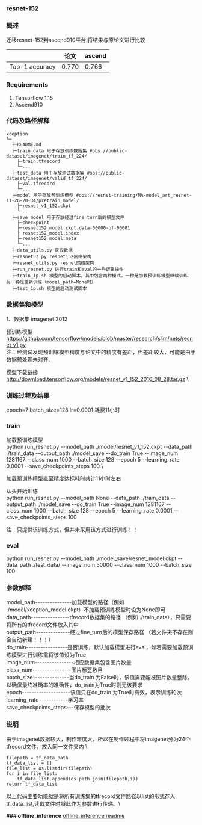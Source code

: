 ###   **resnet-152** 


###   **概述** 

迁移resnet-152到ascend910平台
将结果与原论文进行比较

|                | 论文   | ascend |
|----------------|------|--------|
| Top-1 accuracy | 0.770 | 0.766  |

###  Requirements

1. Tensorflow 1.15
2. Ascend910

###   **代码及路径解释** 



```
xception
└─ 
  ├─README.md
  ├─train_data 用于存放训练数据集 #obs://public-dataset/imagenet/train_tf_224/ 
  	├─train.tfrecord
  	└─...
  ├─test_data 用于存放测试数据集 #obs://public-dataset/imagenet/valid_tf_224/
  	├─val.tfrecord  
  	└─...
  ├─model 用于存放预训练模型 #obs://resnet-training/MA-model_art_resnet-11-26-20-34/pretrain_model/
  	├─resnet_v1_152.ckpt
  	└─...
  ├─save_model 用于存放经过fine_turn后的模型文件
  	├─checkpoint
  	├─resnet152_model.ckpt.data-00000-of-00001
  	├─resnet152_model.index
  	├─resnet152_model.meta
  	└─...
  ├─data_utils.py 获取数据
  ├─resnet52.py resnet152网络架构
  ├─resnet_utils.py resnet网络架构
  ├─run_resnet.py 进行train和eval的一些逻辑操作
  ├─train_1p.sh 模型的启动脚本，其中包含两种模式，一种是加载预训练模型继续训练，另一种是重新训练（model_path=None时）
  ├─test_1p.sh 模型的启动测试脚本
```
###   **数据集和模型** 

1、数据集 imagenet 2012

预训练模型\
https://github.com/tensorflow/models/blob/master/research/slim/nets/resnet_v1.py \
注：经测试发现预训练模型精度与论文中的精度有差距，但差距较大，可能是由于数据预处理未对齐.

模型下载链接
http://download.tensorflow.org/models/resnet_v1_152_2016_08_28.tar.gz \



### 训练过程及结果
epoch=7
batch_size=128
lr=0.0001
耗费11小时


###   **train** 
加载预训练模型 \
python    run_resnet.py  --model_path ./model/resnet_v1_152.ckpt  --data_path  ./train_data --output_path  ./model_save  --do_train True  --image_num  1281167 --class_num  1000  --batch_size  128 --epoch  5  --learning_rate  0.0001   --save_checkpoints_steps  100 \
    

加载预训练模型直至精度达标耗时共计11小时左右


从头开始训练 \
python    run_resnet.py  --model_path None  --data_path  ./train_data --output_path  ./model_save  --do_train True  --image_num  1281167 --class_num  1000  --batch_size  128 --epoch  5  --learning_rate  0.0001   --save_checkpoints_steps  100
    

注：只提供该训练方式，但并未采用该方式进行训练！！

###  **eval** 

python    run_resnet.py  --model_path ./model_save/resnet_model.ckpt --data_path ./test_data/    --image_num  50000 --class_num  1000  --batch_size  100

###  **参数解释**  


 model_path---------------加载模型的路径（例如 ./model/xception_model.ckpt）不加载预训练模型时设为None即可  
 data_path----------------tfrecord数据集的路径 （例如 ./train_data），只需要将所有的tfrecord文件放入其中 \
 output_path--------------经过fine_turn后的模型保存路径 （若文件夹不存在则会自动新建！！！）\
 do_train-----------------是否训练，默认加载模型进行eval，如若需要加载预训练模型进行训练需将该值设为True\
 image_num----------------相应数据集包含图片数量\
 class_num----------------图片标签数目\
 batch_size---------------当do_train 为False时，该值需要能被图片数量整除，以确保最终准确率的准确性，do_train为True时则无该要求\
 epoch--------------------该值只在do_train 为True时有效，表示训练轮次\
 learning_rate------------学习率\
 save_checkpoints_steps---保存模型的批次

### 说明
由于imagenet数据较大，制作难度大，所以在制作过程中将imagenet分为24个tfrecord文件，放入同一文件夹内 \

	filepath = tf_data_path 
	tf_data_list = [] 
	file_list = os.listdir(filepath) 
	for i in file_list: 
		tf_data_list.append(os.path.join(filepath,i)) 
	return tf_data_list  
以上代码主要功能就是将所有训练集的tfrecord文件路径以list的形式存入tf_data_list,读取文件时将此作为参数进行传递。\

 **### offline_inference** 
[offline_inference readme](https://gitee.com/xiaoqiqiyaya/modelzoo/blob/master/contrib/Research/cv/resnet152/resnet152_tf_xiaoqiqiya/offline_inference/README.md)